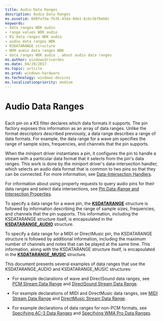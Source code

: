 ```yaml
---
title: Audio Data Ranges
description: Audio Data Ranges
ms.assetid: 690fafda-fb35-43da-9de1-6cbc3bf8eb6c
keywords:
- data ranges WDK audio
- range values WDK audio
- KS data ranges WDK audio
- audio data ranges WDK
- KSDATARANGE structure
- WDM audio data ranges WDK
- data ranges WDK audio , about audio data ranges
ms.author: windowsdriverdev
ms.date: 04/20/2017
ms.topic: article
ms.prod: windows-hardware
ms.technology: windows-devices
ms.localizationpriority: medium
---
```


# Audio Data Ranges


## <span id="audio_data_ranges"></span><span id="AUDIO_DATA_RANGES"></span>


Each pin on a KS filter declares which data formats it supports. The pin factory exposes this information as an array of data ranges. Unlike the format descriptors described previously, a data range describes a range of data formats. For example, the data range for a wave pin specifies the range of sample sizes, frequencies, and channels that the pin supports.

When the miniport driver instantiates a pin, it configures the pin to handle a stream with a particular data format that it selects from the pin's data ranges. This work is done by the miniport driver's data-intersection handler, which selects an audio data format that is common to two pins so that they can be connected. For more information, see [Data-Intersection Handlers](data-intersection-handlers.md).

For information about using property requests to query audio pins for their data ranges and select data intersections, see [Pin Data-Range and Intersection Properties](pin-data-range-and-intersection-properties.md).

To specify a data range for a wave pin, the [**KSDATARANGE**](https://msdn.microsoft.com/library/windows/hardware/ff561658) structure is followed by information describing the range of sample sizes, frequencies, and channels that the pin supports. This information, including the KSDATARANGE structure itself, is encapsulated in the [**KSDATARANGE\_AUDIO**](https://msdn.microsoft.com/library/windows/hardware/ff537096) structure.

To specify a data range for a MIDI or DirectMusic pin, the KSDATARANGE structure is followed by additional information, including the maximum number of channels and notes that can be played at the same time. This information, along with the KSDATARANGE structure itself, is encapsulated in the [**KSDATARANGE\_MUSIC**](https://msdn.microsoft.com/library/windows/hardware/ff537097) structure.

This document presents several examples of data ranges that use the KSDATARANGE\_AUDIO and KSDATARANGE\_MUSIC structures:

-   For example declarations of wave and DirectSound data ranges, see [PCM Stream Data Range](pcm-stream-data-range.md) and [DirectSound Stream Data Range](directsound-stream-data-range.md).

-   For example declarations of MIDI and DirectMusic data ranges, see [MIDI Stream Data Range](midi-stream-data-range.md) and [DirectMusic Stream Data Range](directmusic-stream-data-range.md).

-   For example declarations of data ranges for non-PCM formats, see [Specifying AC-3 Data Ranges](specifying-ac-3-data-ranges.md) and [Specifying WMA Pro Data Ranges](specifying-wma-pro-data-ranges.md).

 

 




